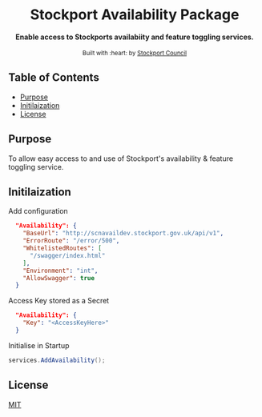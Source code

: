 <div align="center">
<h1>Stockport Availability Package</h1>
</div>

<div align="center">
  <strong>Enable access to Stockports availabiity and feature toggling services.</strong>
</div>

<br />

<div align="center">
  <sub>Built with :heart: by
  <a href="https://www.stockport.gov.uk">Stockport Council</a>
</div>

## Table of Contents
- [Purpose](#purpose)
- [Initilaization](#initilaization)
- [License](#license)

## Purpose
To allow easy access to and use of Stockport's availability & feature toggling service.

## Initilaization

Add configuration

```json
  "Availability": {
    "BaseUrl": "http://scnavaildev.stockport.gov.uk/api/v1",
    "ErrorRoute": "/error/500",
    "WhitelistedRoutes": [
      "/swagger/index.html"
    ],
    "Environment": "int",
    "AllowSwagger": true
  }
```
Access Key stored as a Secret
```json
  "Availability": {
    "Key": "<AccessKeyHere>"
  }
```
Initialise in Startup 

```c#
services.AddAvailability();
```

## License
[MIT](https://opensource.org/licenses/MIT)
